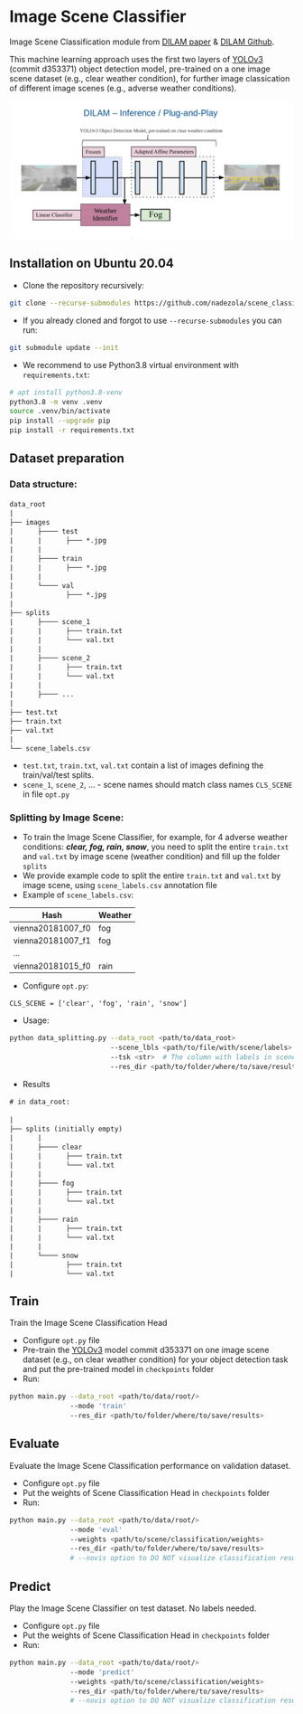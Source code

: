 # Image Scene Classifier
Image Scene Classification module from [DILAM paper](https://arxiv.org/abs/2305.18953) & [DILAM Github](https://github.com/jmiemirza/DILAM). 

This machine learning approach uses the first two layers of [YOLOv3](https://github.com/ultralytics/yolov3) 
(commit d353371) object detection model, 
pre-trained on a one image scene dataset (e.g., clear weather condition), for further image classication of 
different image scenes (e.g., adverse weather conditions).

![](docs/DILAM_WeatherClassifier.jpg "DILAM")

## Installation on Ubuntu 20.04
* Clone the repository recursively:
```bash
git clone --recurse-submodules https://github.com/nadezola/scene_classifier.git
```
* If you already cloned and forgot to use `--recurse-submodules` you can run: 
```bash
git submodule update --init
```

* We recommend to use Python3.8 virtual environment with `requirements.txt`:

```bash
# apt install python3.8-venv
python3.8 -m venv .venv
source .venv/bin/activate
pip install --upgrade pip
pip install -r requirements.txt
```


## Dataset preparation
### Data structure:
```
data_root
|
├── images
|      ├──── test
|      |      ├─── *.jpg
|      |
|      ├──── train
|      |      ├─── *.jpg
|      |
|      └──── val
|             ├─── *.jpg
|
├── splits
|      ├──── scene_1
|      |      ├─── train.txt
|      |      └─── val.txt
|      |
|      ├──── scene_2
|      |      ├─── train.txt
|      |      └─── val.txt
|      |
|      ├──── ...
|
├── test.txt
├── train.txt
├── val.txt
|
└── scene_labels.csv 
```
* `test.txt`, `train.txt`, `val.txt` contain a list of images defining the train/val/test splits.
*  `scene_1`, `scene_2`, ... - scene names should match class names `CLS_SCENE` in file `opt.py`

### Splitting by Image Scene:
* To train the Image Scene Classifier, for example, for 4 adverse weather conditions:
_**clear, fog, rain, snow**_, you need to split 
the entire `train.txt` and `val.txt` by image scene (weather condition) and fill up the folder `splits`
* We provide example code to split the entire `train.txt` and `val.txt` by image scene, using
`scene_labels.csv` annotation file  
* Example of `scene_labels.csv`:

| Hash              | Weather |
|-------------------|---------|
| vienna20181007_f0 | fog     |
| vienna20181007_f1 | fog     |
| ...               |         |
| vienna20181015_f0 | rain    |

* Configure `opt.py`:
```
CLS_SCENE = ['clear', 'fog', 'rain', 'snow']
```

* Usage:
```bash
python data_splitting.py --data_root <path/to/data_root> 
                         --scene_lbls <path/to/file/with/scene/labels>  # scene_labels.cvs
                         --tsk <str>  # The column with labels in scene_labels.cvs, e.g. 'Weather'
                         --res_dir <path/to/folder/where/to/save/results>
```

* Results
```
# in data_root:

|
├── splits (initially empty)
|      |
|      ├──── clear
|      |      ├─── train.txt
|      |      └─── val.txt
|      |
|      ├──── fog
|      |      ├─── train.txt
|      |      └─── val.txt
|      |
|      ├──── rain
|      |      ├─── train.txt
|      |      └─── val.txt
|      |
|      └──── snow
|             ├─── train.txt
|             └─── val.txt    
```

## Train
Train the Image Scene Classification Head
* Configure `opt.py` file
* Pre-train the [YOLOv3](https://github.com/ultralytics/yolov3) model commit d353371 on one image scene dataset (e.g., on clear weather condition) 
for your object detection task and put the pre-trained model in `checkpoints` folder
* Run:
```bash
python main.py --data_root <path/to/data/root/> 
               --mode 'train'
               --res_dir <path/to/folder/where/to/save/results>
```

## Evaluate
Evaluate the Image Scene Classification performance on validation dataset.
* Configure `opt.py` file
* Put the weights of Scene Classification Head in `checkpoints` folder
* Run:
```bash
python main.py --data_root <path/to/data/root/> 
               --mode 'eval'
               --weights <path/to/scene/classification/weights>
               --res_dir <path/to/folder/where/to/save/results>
               # --novis option to DO NOT visualize classification results
```

## Predict
Play the Image Scene Classifier on test dataset. No labels needed.
* Configure `opt.py` file
* Put the weights of Scene Classification Head in `checkpoints` folder
* Run:
```bash
python main.py --data_root <path/to/data/root/> 
               --mode 'predict'
               --weights <path/to/scene/classification/weights>
               --res_dir <path/to/folder/where/to/save/results>
               # --novis option to DO NOT visualize classification results
```